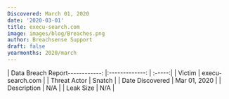 ```yaml
---
Discovered: March 01, 2020
date: '2020-03-01'
title: execu-search.com
image: images/blog/Breaches.png
author: Breachsense Support
draft: false
yearmonths: 2020/march
---
```


| Data Breach Report------------:   |:-------------:    | :-----:|
| Victim    | execu-search.com      | 
| Threat Actor    | Snatch      | 
| Date Discovered    | Mar 01, 2020      | 
| Description    | N/A      | 
| Leak Size    | N/A      | 

